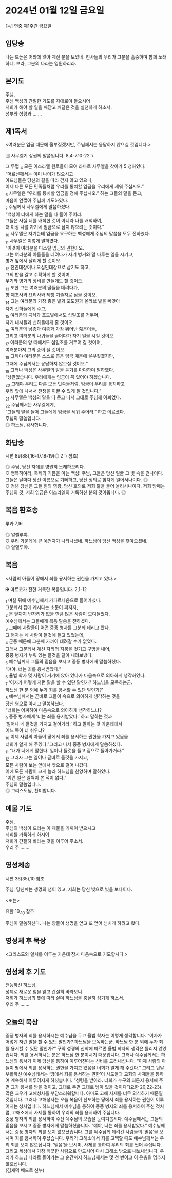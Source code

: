 # 2024년 01월 12일 금요일

[녹] 연중 제1주간 금요일  


## 입당송

나는 드높은 어좌에 앉아 계신 분을 보았네. 천사들의 무리가 그분을 흠숭하며 함께 노래하네. 보라, 그분의 나라는 영원하리라.  
  
## 본기도

주님,  
주님 백성의 간절한 기도를 자애로이 들으시어  
저희가 해야 할 일을 깨닫고 깨달은 것을 실천하게 하소서.  
성부와 성령과 …….  
  
## 제1독서

<여러분은 임금 때문에 울부짖겠지만, 주님께서는 응답하지 않으실 것입니다.>

▥ 사무엘기 상권의 말씀입니다. 8,4-7.10-22ㄱ

그 무렵 <sub>4</sub> 모든 이스라엘 원로들이 모여 라마로 사무엘을 찾아가 5 청하였다.  
“어르신께서는 이미 나이가 많으시고  
아드님들은 당신의 길을 따라 걷지 않고 있으니,  
이제 다른 모든 민족들처럼 우리를 통치할 임금을 우리에게 세워 주십시오.”  
<sub>6</sub> 사무엘은 “우리를 통치할 임금을 정해 주십시오.” 하는 그들의 말을 듣고,  
마음이 언짢아 주님께 기도하였다.  
<sub>7</sub> 주님께서 사무엘에게 말씀하셨다.  
“백성이 너에게 하는 말을 다 들어 주어라.  
그들은 사실 너를 배척한 것이 아니라 나를 배척하여,  
더 이상 나를 자기네 임금으로 삼지 않으려는 것이다.”  
<sub>10</sub> 사무엘은 자기한테 임금을 요구하는 백성에게 주님의 말씀을 모두 전하였다.  
<sub>11</sub> 사무엘은 이렇게 말하였다.  
“이것이 여러분을 다스릴 임금의 권한이오.  
그는 여러분의 아들들을 데려다가 자기 병거와 말 다루는 일을 시키고,  
병거 앞에서 달리게 할 것이오.  
<sub>12</sub> 천인대장이나 오십인대장으로 삼기도 하고,  
그의 밭을 갈고 수확하게 할 것이며,  
무기와 병거의 장비를 만들게도 할 것이오.  
<sub>13</sub> 또한 그는 여러분의 딸들을 데려다가,  
향 제조사와 요리사와 제빵 기술자로 삼을 것이오.  
<sub>14</sub> 그는 여러분의 가장 좋은 밭과 포도원과 올리브 밭을 빼앗아  
자기 신하들에게 주고,  
<sub>15</sub> 여러분의 곡식과 포도밭에서도 십일조를 거두어,  
자기 내시들과 신하들에게 줄 것이오.  
<sub>16</sub> 여러분의 남종과 여종과 가장 뛰어난 젊은이들,  
그리고 여러분의 나귀들을 끌어다가 자기 일을 시킬 것이오.  
<sub>17</sub> 여러분의 양 떼에서도 십일조를 거두어 갈 것이며,  
여러분마저 그의 종이 될 것이오.  
<sub>18</sub> 그제야 여러분은 스스로 뽑은 임금 때문에 울부짖겠지만,  
그때에 주님께서는 응답하지 않으실 것이오.”  
<sub>19</sub> 그러나 백성은 사무엘의 말을 듣기를 마다하며 말하였다.  
“상관없습니다. 우리에게는 임금이 꼭 있어야 하겠습니다.  
<sub>20</sub> 그래야 우리도 다른 모든 민족들처럼, 임금이 우리를 통치하고  
우리 앞에 나서서 전쟁을 이끌 수 있게 될 것입니다.”  
<sub>21</sub> 사무엘은 백성의 말을 다 듣고 나서 그대로 주님께 아뢰었다.  
<sub>22</sub> 주님께서는 사무엘에게,  
“그들의 말을 들어 그들에게 임금을 세워 주어라.” 하고 이르셨다.  
주님의 말씀입니다.  
◎ 하느님, 감사합니다.  
  
## 화답송

시편 89(88),16-17.18-19(◎ 2ㄱ 참조)

◎ 주님, 당신 자애를 영원히 노래하오리다.  
○ 행복하여라, 축제의 기쁨을 아는 백성! 주님, 그들은 당신 얼굴 그 빛 속을 걷나이다. 그들은 날마다 당신 이름으로 기뻐하고, 당신 정의로 힘차게 일어서나이다. ◎  
○ 정녕 당신은 그들 힘의 영광, 당신 호의로 저희 뿔을 들어 올리시나이다. 저희 방패는 주님의 것, 저희 임금은 이스라엘의 거룩하신 분의 것이옵니다. ◎  
  
## 복음 환호송

루카 7,16

◎ 알렐루야.  
○ 우리 가운데에 큰 예언자가 나타나셨네. 하느님이 당신 백성을 찾아오셨네.  
◎ 알렐루야.  
  
## 복음

<사람의 아들이 땅에서 죄를 용서하는 권한을 가지고 있다.>

✠ 마르코가 전한 거룩한 복음입니다. 2,1-12

<sub>1</sub> 며칠 뒤에 예수님께서 카파르나움으로 들어가셨다.  
그분께서 집에 계시다는 소문이 퍼지자,  
<sub>2</sub> 문 앞까지 빈자리가 없을 만큼 많은 사람이 모여들었다.  
예수님께서는 그들에게 복음 말씀을 전하셨다.  
<sub>3</sub> 그때에 사람들이 어떤 중풍 병자를 그분께 데리고 왔다.  
그 병자는 네 사람이 들것에 들고 있었는데,  
<sub>4</sub> 군중 때문에 그분께 가까이 데려갈 수가 없었다.  
그래서 그분께서 계신 자리의 지붕을 벗기고 구멍을 내어,  
중풍 병자가 누워 있는 들것을 달아 내려보냈다.  
<sub>5</sub> 예수님께서 그들의 믿음을 보시고 중풍 병자에게 말씀하셨다.  
“얘야, 너는 죄를 용서받았다.”  
<sub>6</sub> 율법 학자 몇 사람이 거기에 앉아 있다가 마음속으로 의아하게 생각하였다.  
<sub>7</sub> ‘이자가 어떻게 저런 말을 할 수 있단 말인가? 하느님을 모독하는군.  
하느님 한 분 외에 누가 죄를 용서할 수 있단 말인가?’  
<sub>8</sub> 예수님께서는 곧바로 그들이 속으로 의아하게 생각하는 것을  
당신 영으로 아시고 말씀하셨다.  
“너희는 어찌하여 마음속으로 의아하게 생각하느냐?  
<sub>9</sub> 중풍 병자에게 ‘너는 죄를 용서받았다.’ 하고 말하는 것과  
‘일어나 네 들것을 가지고 걸어가라.’ 하고 말하는 것 가운데에서  
어느 쪽이 더 쉬우냐?  
<sub>10</sub> 이제 사람의 아들이 땅에서 죄를 용서하는 권한을 가지고 있음을  
너희가 알게 해 주겠다.”그러고 나서 중풍 병자에게 말씀하셨다.  
<sub>11</sub> “내가 너에게 말한다. 일어나 들것을 들고 집으로 돌아가거라.”  
<sub>12</sub> 그러자 그는 일어나 곧바로 들것을 가지고,  
모든 사람이 보는 앞에서 밖으로 걸어 나갔다.  
이에 모든 사람이 크게 놀라 하느님을 찬양하며 말하였다.  
“이런 일은 일찍이 본 적이 없다.”  
주님의 말씀입니다.  
◎ 그리스도님, 찬미합니다.  
  
## 예물 기도

주님,  
주님의 백성이 드리는 이 제물을 기꺼이 받으시고  
저희를 거룩하게 하시어  
저희가 간절히 바라는 것을 이루어 주소서.  
우리 주 …….  
  
## 영성체송

시편 36(35),10 참조

주님, 당신께는 생명의 샘이 있고, 저희는 당신 빛으로 빛을 보나이다.  
  
<또는>  
  
요한 10,<sub>10</sub> 참조  
  
주님이 말씀하신다. 나는 양들이 생명을 얻고 또 얻어 넘치게 하려고 왔다.  
## 영성체 후 묵상

<그리스도와 일치를 이루는 가운데 잠시 마음속으로 기도합시다.>  
## 영성체 후 기도

전능하신 하느님,  
성체로 새로운 힘을 얻고 간절히 바라오니  
저희가 하느님의 뜻에 따라 살며 하느님을 충실히 섬기게 하소서.  
우리 주 …….  
  
## 오늘의 묵상

중풍 병자의 죄를 용서하시는 예수님을 두고 율법 학자는 이렇게 생각합니다. “이자가 어떻게 저런 말을 할 수 있단 말인가? 하느님을 모독하는군. 하느님 한 분 외에 누가 죄를 용서할 수 있단 말인가?” 구약 성경의 신학에 따르면 율법 학자의 생각은 틀리지 않았습니다. 죄를 용서하시는 분은 하느님 한 분이시기 때문입니다. 그러나 예수님께서는 하느님의 용서가 이제 당신을 통하여 이루어진다는 신비를 드러내십니다. “이제 사람의 아들이 땅에서 죄를 용서하는 권한을 가지고 있음을 너희가 알게 해 주겠다.” 그리고 뒷날 부활하신 예수님께서는 ‘땅에서 죄를 용서하는 권한’이 사도들과 교회의 사제들을 통하여 계속해서 이루어지게 하셨습니다. “성령을 받아라. 너희가 누구의 죄든지 용서해 주면 그가 용서를 받을 것이고, 그대로 두면 그대로 남아 있을 것이다”(요한 20,22-23).  
많은 교우가 고해성사를 부담스러워합니다. 아마도 고해 사제를 너무 의식하기 때문일 것입니다. 그러나 고해성사는 오늘 복음이 선포하는 땅에서 죄를 용서하는 권한이 이루어지는 성사입니다. 하느님께서 예수님을 통하여 중풍 병자의 죄를 용서하여 주신 것처럼, 고해소에서 사제를 통하여 우리의 죄를 용서하여 주십니다.  
중풍 병자의 죄를 용서하여 주신 예수님의 모습을 눈여겨봅시다. 예수님께서는 그들의 믿음을 보시고 중풍 병자에게 말씀하셨습니다. “얘야, 너는 죄를 용서받았다.” 예수님께서는 중풍 병자의 죄를 보지 않으셨습니다. 그를 예수님께 데려간 사람들의 ‘믿음’을 보시며 죄를 용서하여 주셨습니다. 우리가 고해소에서 죄를 고백할 때도 예수님께서는 우리 죄를 보지 않으십니다. ‘믿음’을 보시며, 사제를 통하여 우리의 죄를 씻어 주십니다. 그리고 세상에서 가장 깨끗한 사람으로 만드시어 다시 고해소 밖으로 내보내십니다. 우리가 하느님 나라로 돌아가는 그 순간까지 하느님께서는 몇 천 번이고 이 은총을 멈추지 않으십니다.  
(김재덕 베드로 신부)